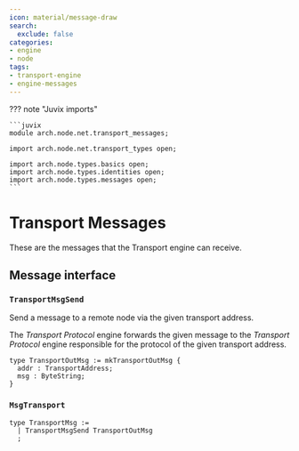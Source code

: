 ```yaml
---
icon: material/message-draw
search:
  exclude: false
categories:
- engine
- node
tags:
- transport-engine
- engine-messages
---
```


??? note "Juvix imports"

    ```juvix
    module arch.node.net.transport_messages;

    import arch.node.net.transport_types open;

    import arch.node.types.basics open;
    import arch.node.types.identities open;
    import arch.node.types.messages open;
    ```

# Transport Messages

These are the messages that the Transport engine can receive.

## Message interface

### `TransportMsgSend`

Send a message to a remote node via the given transport address.

The *Transport Protocol* engine forwards the given message
to the *Transport Protocol* engine
responsible for the protocol of the given transport address.

<!-- --8<-- [start:TransportOutMsg] -->
```juvix
type TransportOutMsg := mkTransportOutMsg {
  addr : TransportAddress;
  msg : ByteString;
}
```
<!-- --8<-- [end:TransporOutMsg] -->

### `MsgTransport`

<!-- --8<-- [start:TransportMsg] -->
```juvix
type TransportMsg :=
  | TransportMsgSend TransportOutMsg
  ;
```
<!-- --8<-- [end:TransportMsg] -->
